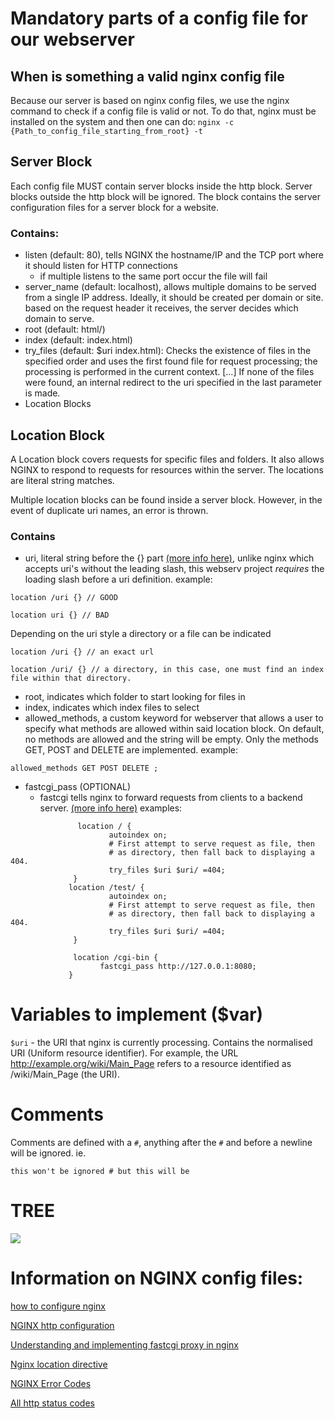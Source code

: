 # Mandatory parts of a config file for our webserver

## When is something a valid nginx config file
Because our server is based on nginx config files, we use the nginx command to check if a config file is valid or not.
To do that, nginx must be installed on the system and then one can do:
`nginx -c {Path_to_config_file_starting_from_root} -t`

## Server Block
Each config file MUST contain server blocks inside the http block. Server blocks outside the http block will be ignored.
The block contains the server configuration files for a server block for a website.

### Contains:
- listen (default: 80), tells NGINX the hostname/IP and the TCP port where it should listen for HTTP connections
    - if multiple listens to the same port occur the file will fail
- server_name (default: localhost), allows multiple domains to be served from a single IP address. Ideally, it should be created per domain or site. based on the request header it receives, the server decides which domain to serve.
- root (default: html/)
- index (default: index.html)
- try_files (default: $uri index.html): Checks the existence of files in the specified order and uses the first found file for request processing; the processing is performed in the current context. [...] If none of the files were found, an internal redirect to the uri specified in the last parameter is made.
- Location Blocks

## Location Block
A Location block covers requests for specific files and folders. It also allows NGINX to respond to requests for resources within the server.
The locations are literal string matches.

Multiple location blocks can be found inside a server block. However, in the event of duplicate uri names, an error is thrown.

### Contains
- uri, literal string before the {} part [(more info here)](https://www.plesk.com/blog/various/nginx-configuration-guide/), unlike nginx which accepts uri's without the leading slash, this webserv project _requires_ the loading slash before a uri definition.
example:
```
location /uri {} // GOOD

location uri {} // BAD
```
Depending on the uri style a directory or a file can be indicated
```
location /uri {} // an exact url

location /uri/ {} // a directory, in this case, one must find an index file within that directory.
```
- root, indicates which folder to start looking for files in
- index, indicates which index files to select
- allowed_methods, a custom keyword for webserver that allows a user to specify what methods are allowed within said location block. On default, no methods are allowed and the string will be empty. Only the methods GET, POST and DELETE are implemented.
example:
```
allowed_methods GET POST DELETE ;
```
- fastcgi_pass (OPTIONAL)
    - fastcgi tells nginx to forward requests from clients to a backend server. [(more info here)](https://www.digitalocean.com/community/tutorials/understanding-and-implementing-fastcgi-proxying-in-nginx)
 examples:
 ```
                location / {
                       autoindex on;
                       # First attempt to serve request as file, then
                       # as directory, then fall back to displaying a 404.
                       try_files $uri $uri/ =404;
               }
              location /test/ {
                       autoindex on;
                       # First attempt to serve request as file, then
                       # as directory, then fall back to displaying a 404.
                       try_files $uri $uri/ =404;
               }

               location /cgi-bin {
                     fastcgi_pass http://127.0.0.1:8080;
              }
```

# Variables to implement ($var)
`$uri` - the URI that nginx is currently processing. Contains the normalised URI (Uniform resource identifier).
For example, the URL http://example.org/wiki/Main_Page refers to a resource identified as /wiki/Main_Page (the URI).

# Comments
Comments are defined with a `#`, anything after the `#` and before a newline will be ignored.
ie.
```
this won't be ignored # but this will be
```
# TREE
<img src="https://cdn.discordapp.com/attachments/856460136758771726/990966854396821564/image_1.png">

# Information on NGINX config files:
[how to configure nginx](https://www.linode.com/docs/guides/how-to-configure-nginx/)

[NGINX http configuration](https://www.digitalocean.com/community/tutorials/understanding-the-nginx-configuration-file-structure-and-configuration-contexts#the-http-context)

[Understanding and implementing fastcgi proxy in nginx](https://www.digitalocean.com/community/tutorials/understanding-and-implementing-fastcgi-proxying-in-nginx)

[Nginx location directive](https://www.keycdn.com/support/nginx-location-directive)

[NGINX Error Codes](https://www.nginx.com/resources/wiki/extending/api/http/)

[All http status codes](https://developer.mozilla.org/en-US/docs/Web/HTTP/Status)